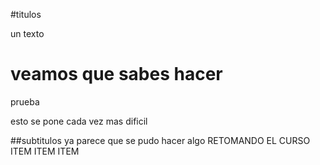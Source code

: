 #titulos

un texto
<h1>veamos que sabes hacer</h1>
<p>prueba</p>
<p>esto se pone cada vez mas dificil</p>
##subtitulos 
ya parece que se pudo hacer algo
RETOMANDO EL CURSO
ITEM
ITEM
ITEM
